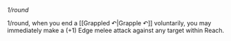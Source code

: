 *1/round*

1/round, when you end a [[Grappled ↶|Grapple ↶]] voluntarily, you may immediately make a (+1) Edge melee attack against any target within Reach.